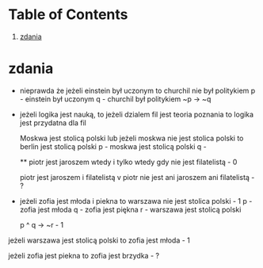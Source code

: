 
# Table of Contents

1.  [zdania](#orgd657723)



<a id="orgd657723"></a>

# zdania

-   nieprawda że jeżeli einstein był uczonym to churchil nie był politykiem
    p - einstein był uczonym
    q - churchil był politykiem
    ~p → ~q

-   jeżeli logika jest nauką, to jeżeli dzialem fil jest teoria poznania to logika jest przydatna dla fil
    
    Moskwa jest stolicą polski lub jeżeli moskwa nie jest stolica polski to berlin jest stolicą polski
    p - moskwa jest stolicą polski
    q -
    
    \*\* piotr jest jaroszem wtedy i tylko wtedy gdy nie jest filatelistą - 0
    
    piotr jest jaroszem i filatelistą v piotr nie jest ani jaroszem ani filatelistą - ?

-   jeżeli zofia jest młoda i piekna to warszawa nie jest stolica polski - 1
    p - zofia jest młoda
    q - zofia jest piękna
    r - warszawa jest stolicą polski
    
    p ^ q → ~r - 1

jeżeli warszawa jest stolicą polski to zofia jest młoda - 1

jeżeli zofia jest piekna to zofia jest brzydka - ?

